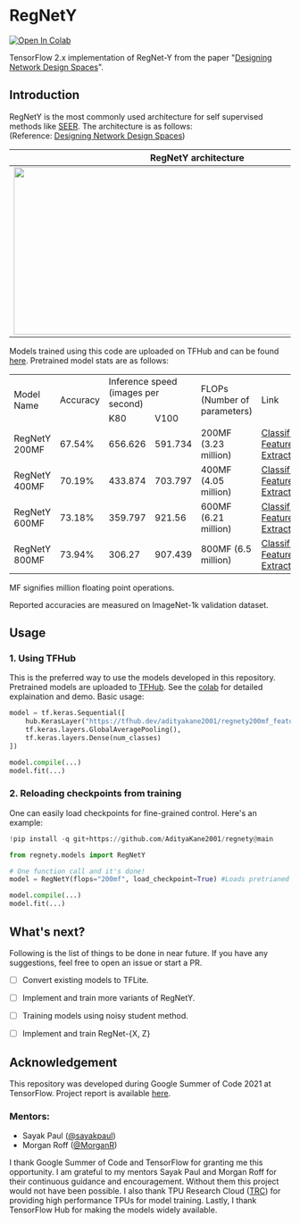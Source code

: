 # RegNetY

<a href="https://colab.research.google.com/github/AdityaKane2001/regnety/blob/main/RegNetY_models_in_TF_2_5.ipynb" target="_blank"><img src="https://colab.research.google.com/assets/colab-badge.svg" alt="Open In Colab"/></a>

TensorFlow 2.x implementation of RegNet-Y from the paper "[Designing Network Design Spaces](https://arxiv.org/abs/2003.13678)". 

## Introduction 

RegNetY is the most commonly used architecture for self supervised methods like [SEER](https://arxiv.org/pdf/2103.01988.pdf). The architecture is as follows:   
(Reference: [Designing Network Design Spaces](https://arxiv.org/abs/2003.13678))

RegNetY architecture | Y Block
:-------------------------:|:-------------------------:
<img src="https://raw.githubusercontent.com/AdityaKane2001/archive/main/regnety_architecture.png?token=APLNNKU47VKUQENVQPB5DB3BFSGJ2" width="657" height="300" >  |  <img src="https://raw.githubusercontent.com/AdityaKane2001/archive/main/YBlock.jpg?token=APLNNKTOBNXVBHPYTBICS3TBFSK7U" width="618" height="300" />






Models trained using this code are uploaded on TFHub and can be found [here](https://tfhub.dev/adityakane2001/collections/regnety/1). Pretrained model stats are as follows:


<table>
    <tr>
        <td rowspan="2">Model Name</td>
        <td rowspan="2">Accuracy</td>
        <td colspan="2">Inference speed (images per second)</td>
        <td rowspan="2">FLOPs (Number of parameters)</td>
        <td rowspan="2">Link</td>
    </tr>
    <tr>
        <td>K80</td>
        <td>V100</td>
    </tr>
    <tr>
        <td>RegNetY 200MF</td>
        <td>67.54%</td>
        <td>656.626</td>
        <td>591.734</td>
        <td>200MF (3.23 million)</td>
        <td> <a href="https://tfhub.dev/adityakane2001/regnety200mf_classification/1">Classifier</a>, <a href="https://tfhub.dev/adityakane2001/regnety200mf_feature_extractor/1"> Feature Extractor </a></td>
    </tr>
    <tr>
        <td>RegNetY 400MF</td>
        <td>70.19%</td>
        <td>433.874</td>
        <td>703.797</td>
        <td>400MF (4.05 million)</td>
        <td> <a href="https://tfhub.dev/adityakane2001/regnety400mf_classification/1">Classifier</a>, <a href="https://tfhub.dev/adityakane2001/regnety400mf_feature_extractor/1"> Feature Extractor </a></td>
    </tr>
    <tr>
        <td>RegNetY 600MF</td>
        <td>73.18%</td>
        <td>359.797</td>
        <td>921.56</td>
        <td>600MF (6.21 million)</td>
        <td> <a href="https://tfhub.dev/adityakane2001/regnety600mf_classification/1">Classifier</a>, <a href="https://tfhub.dev/adityakane2001/regnety600mf_feature_extractor/1"> Feature Extractor </a></td>
    </tr>
    <tr>
        <td>RegNetY 800MF</td>
        <td>73.94%</td>
        <td>306.27</td>
        <td>907.439</td>
        <td>800MF (6.5 million)</td>
        <td> <a href="https://tfhub.dev/adityakane2001/regnety800mf_classification/1">Classifier</a>, <a href="https://tfhub.dev/adityakane2001/regnety800mf_feature_extractor/1"> Feature Extractor </a></td>
    </tr>
</table>

MF signifies million floating point operations.

Reported accuracies are measured on ImageNet-1k validation dataset.

## Usage

### 1. Using TFHub

This is the preferred way to use the models developed in this repository. Pretrained models are uploaded to [TFHub]().  See the [colab](https://colab.research.google.com/github/AdityaKane2001/regnety/blob/temp_readme/RegNetY_models_in_TF_2_5.ipynb) for detailed explaination and demo. Basic usage:

```python
model = tf.keras.Sequential([
    hub.KerasLayer("https://tfhub.dev/adityakane2001/regnety200mf_feature_extractor/1", training=True), # Can be False
    tf.keras.layers.GlobalAveragePooling(),
    tf.keras.layers.Dense(num_classes)
])

model.compile(...)
model.fit(...)
```

### 2. Reloading checkpoints from training

One can easily load checkpoints for fine-grained control.  Here's an example:

```python
!pip install -q git+https://github.com/AdityaKane2001/regnety@main

from regnety.models import RegNetY

# One function call and it's done!
model = RegNetY(flops="200mf", load_checkpoint=True) #Loads pretrianed checkpoint

model.compile(...)
model.fit(...)
```

## What's next?

Following is the list of things to be done in near future. 
If you have any suggestions, feel free to open an issue or start a PR. 

- [ ] Convert existing models to TFLite.
- [ ] Implement and train more variants of RegNetY.
- [ ] Training models using noisy student method.
- [ ] Implement and train RegNet-{X, Z}


## Acknowledgement

This repository was developed during Google Summer of Code 2021 at TensorFlow. Project report is available [here](https://adityakane2001.github.io/opensource/gsoc2021report). 
<br>

### Mentors:
- Sayak Paul ([@sayakpaul](https://github.com/sayakpaul))
- Morgan Roff ([@MorganR](https://github.com/MorganR))

I thank Google Summer of Code and TensorFlow for granting me this opportunity. I am grateful to my mentors Sayak Paul and Morgan Roff for their continuous guidance and encouragement. Without them this project would not have been possible. I also thank TPU Research Cloud ([TRC](https://sites.research.google/trc/)) for providing high performance TPUs for model training. Lastly, I thank TensorFlow Hub for making the models widely available.  
